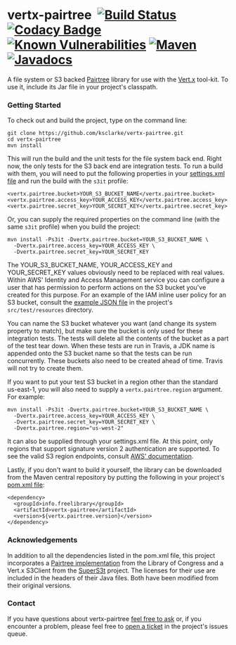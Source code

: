 # vertx-pairtree &nbsp;[![Build Status](https://api.travis-ci.org/ksclarke/vertx-pairtree.svg?branch=master)](https://travis-ci.org/ksclarke/vertx-pairtree) [![Codacy Badge](https://api.codacy.com/project/badge/Coverage/ebf45038ace1469e842989f8d860ed1c)](https://www.codacy.com/app/ksclarke/vertx-pairtree?utm_source=github.com&utm_medium=referral&utm_content=ksclarke/vertx-pairtree&utm_campaign=Badge_Coverage) [![Known Vulnerabilities](https://snyk.io/test/github/ksclarke/vertx-pairtree/badge.svg)](https://snyk.io/test/github/ksclarke/vertx-pairtree) [![Maven](https://img.shields.io/maven-metadata/v/http/central.maven.org/maven2/info/freelibrary/vertx-pairtree/maven-metadata.xml.svg?colorB=brightgreen)](http://mvnrepository.com/artifact/info.freelibrary/vertx-pairtree) [![Javadocs](http://javadoc.io/badge/info.freelibrary/vertx-pairtree.svg)](http://projects.freelibrary.info/vertx-pairtree/javadocs.html)

A file system or S3 backed [Pairtree](https://wiki.ucop.edu/display/Curation/PairTree) library for use with the [Vert.x](http://vertx.io/) tool-kit. To use it, include its Jar file in your project's classpath.

### Getting Started

To check out and build the project, type on the command line:

    git clone https://github.com/ksclarke/vertx-pairtree.git
    cd vertx-pairtree
    mvn install

This will run the build and the unit tests for the file system back end. Right now, the only tests for the S3 back end are integration tests. To run a build with them, you will need to put the following properties in your [settings.xml file](https://maven.apache.org/settings.html) and run the build with the `s3it` profile:

    <vertx.pairtree.bucket>YOUR_S3_BUCKET_NAME</vertx.pairtree.bucket>
    <vertx.pairtree.access_key>YOUR_ACCESS_KEY</vertx.pairtree.access_key>
    <vertx.pairtree.secret_key>YOUR_SECRET_KEY</vertx.pairtree.secret_key>

Or, you can supply the required properties on the command line (with the same `s3it` profile) when you build the project:

    mvn install -Ps3it -Dvertx.pairtree.bucket=YOUR_S3_BUCKET_NAME \
      -Dvertx.pairtree.access_key=YOUR_ACCESS_KEY \
      -Dvertx.pairtree.secret_key=YOUR_SECRET_KEY

The YOUR_S3_BUCKET_NAME, YOUR_ACCESS_KEY and YOUR_SECRET_KEY values obviously need to be replaced with real values. Within AWS' Identity and Access Management service you can configure a user that has permission to perform actions on the S3 bucket you've created for this purpose. For an example of the IAM inline user policy for an S3 bucket, consult the [example JSON file](https://github.com/ksclarke/freelib-utils/blob/master/src/test/resources/sample-iam-policy.json) in the project's `src/test/resources` directory.

You can name the S3 bucket whatever you want (and change its system property to match), but make sure the bucket is only used for these integration tests. The tests will delete all the contents of the bucket as a part of the test tear down. When these tests are run in Travis, a JDK name is appended onto the S3 bucket name so that the tests can be run concurrently. These buckets also need to be created ahead of time. Travis will not try to create them.

If you want to put your test S3 bucket in a region other than the standard us-east-1, you will also need to supply a `vertx.pairtree.region` argument. For example:

    mvn install -Ps3it -Dvertx.pairtree.bucket=YOUR_S3_BUCKET_NAME \
      -Dvertx.pairtree.access_key=YOUR_ACCESS_KEY \
      -Dvertx.pairtree.secret_key=YOUR_SECRET_KEY \
      -Dvertx.pairtree.region="us-west-2"

It can also be supplied through your settings.xml file. At this point, only regions that support signature version 2 authentication are supported. To see the valid S3 region endpoints, consult [AWS' documentation](http://docs.aws.amazon.com/general/latest/gr/rande.html#s3_region).

Lastly, if you don't want to build it yourself, the library can be downloaded from the Maven central repository by putting the following in your project's [pom.xml file](https://maven.apache.org/guides/introduction/introduction-to-dependency-mechanism.html):

    <dependency>
      <groupId>info.freelibrary</groupId>
      <artifactId>vertx-pairtree</artifactId>
      <version>${vertx.pairtree.version}</version>
    </dependency>

### Acknowledgements

In addition to all the dependencies listed in the pom.xml file, this project incorporates a [Pairtree  implementation](https://github.com/LibraryOfCongress/pairtree) from the Library of Congress and a Vert.x S3Client from the [SuperS3t](https://github.com/spartango/SuperS3t/) project. The licenses for their use are included in the headers of their Java files. Both have been modified from their original versions.

### Contact

If you have questions about vertx-pairtree <a href="mailto:ksclarke@ksclarke.io">feel free to ask</a> or, if you encounter a problem, please feel free to [open a ticket](https://github.com/ksclarke/vertx-pairtree/issues "GitHub Issue Queue") in the project's issues queue.
